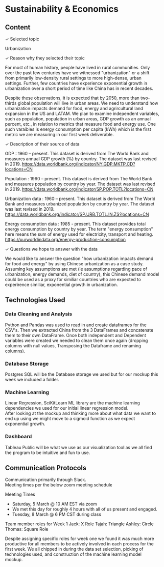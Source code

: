 # Sustainability & Economics

## Content
✓ Selected topic

Urbanization


✓ Reason why they selected their topic

For most of human history, people have lived in rural communities.  Only over the past few centuries have we witnessed "urbanization" or a shift from primarily low-density rural settings to more high-dense, urban settings.  Further, few countries have experience exponential growth in urbanization over a short period of time like China has in recent decades.  

Despite these observations, it is expected that by 2050, more than two-thirds global population will live in urban areas. We need to understand how urbanization impacts demand for food, energy and agrircultural land expansion in the US and LATAM.   We plan to examine independent variables, such as population, population in urban areas, GDP growth as an annual percent, etc., in relation to metrics that measure food and energy use.  One such varaibles is energy consumption per capita (kWh) which is the first metric we are measuring in our first week deliverable.  



✓ Description of their source of data

GDP : 1960 – present. This dataset is derived from The World Bank and measures annual GDP growth (%) by country.  The dataset was last revised in 2019.  https://data.worldbank.org/indicator/NY.GDP.MKTP.CD?locations=CN

Population : 1960 – present.  This dataset is derived from The World Bank and measures population by country by year.  The dataset was last revised in 2019. https://data.worldbank.org/indicator/SP.POP.TOTL?locations=CN

Urbanization data : 1960 – present.  This dataset is derived from The World Bank and measures urbanized population by country by year.  The dataset was last revised in 2019. 
https://data.worldbank.org/indicator/SP.URB.TOTL.IN.ZS?locations=CN

Energy consumption data : 1985 - present.  This dataset provides total energy consumption by country by year.  The term "energy consumption" here means the sum of energy used for electricity, transport and heating.
https://ourworldindata.org/energy-production-consumption


✓ Questions we hope to answer with the data

We would like to answer the question "how urbanization impacts demand for food and energy" by using Chinese urbanization as a case study.  Assuming key assumptions are met (ie assumptions regarding pace of urbanization, energy demands, diet of country), this Chinese demand model could be used as a proxy for similiar countries who are expected to experirence similiar, exponential growth in urbanization.  


## Technologies Used
### Data Cleaning and Analysis
Python and Pandas was used to read in and create dataframes for the CSV's. Then we extracted China from the 3 DataFrames and concatenate them to their own DataFrame. Once both independent and Dependent variables were created we needed to clean them once again (dropping columns with null values, Transposing the Dataframe and renaming columns).

### Database Storage
Postgres SQL will be the Database storage we used but for our mockup this week we included a folder.

### Machine Learning
Linear Regression, 
SciKitLearn ML library are the machine learning dependencies we used for our initial linear regression model.  
After looking at the mockup and thinking more about what data we want to end up using we might move to a sigmoid function as we expect exponential growth.

### Dashboard
Tableau Public will be what we use as our visualization tool as we all find the program to be intuitive and fun to use.

## Communication Protocols 
Communication primarily through Slack.  
Meeting times per the below zoom meeting schedule

Meeting Times 
- Saturday, 5 March @ 10 AM EST via zoom  
- We met this day for roughly 4 hours with all of us present and engaged.
- Tuesday, 8 March @ 6 PM CST during class

Team member roles for Week 1
Jack: X Role
Tajah: Triangle
Ashley: Circle
Thomas: Square Role

Despite assigning specific roles for week one we found it was much more productive for all members to be actively involved in each process for the first week.  We all chipped in during the data set selection, picking of technologies used, and construction of the machine learning model mockup.
